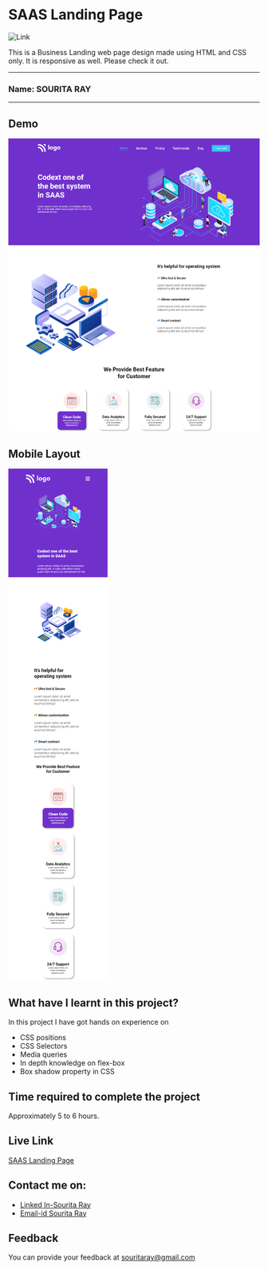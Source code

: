 # SAAS Landing Page

  ![Link](https://img.shields.io/badge/Technology%20Used%3A-HTML%2FCSS-violet)

This is a Business Landing web page design made using HTML and CSS only. It is responsive as well. Please check it out. 
***
### Name: SOURITA RAY
***
## Demo
![output](output.png)



## Mobile Layout

![mobile](mobile.png)



## What have I learnt in this project?

In this project I have got hands on experience on
- CSS positions
- CSS Selectors
- Media queries
- In depth knowledge on flex-box
- Box shadow property in CSS


## Time required to complete the project

Approximately 5 to 6 hours.

## Live Link

[SAAS Landing Page](https://saas-landing-page-souritaray.netlify.app/)


## Contact me on:

- [Linked In-Sourita Ray](www.linkedin.com/in/sourita-ray-89bab0212)
- [Email-id Sourita Ray](souritaray@gmail.com)

## Feedback

You can provide your feedback at souritaray@gmail.com


